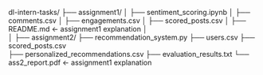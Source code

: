 dl-intern-tasks/
├── assignment1/
│   ├── sentiment_scoring.ipynb
│   ├── comments.csv
│   ├── engagements.csv
│   ├── scored_posts.csv
│   ├── README.md              ← assignment1 explanation
│   
│
├── assignment2/
    ├── recommendation_system.py
    ├── users.csv
    ├── scored_posts.csv       
    ├── personalized_recommendations.csv
    ├── evaluation_results.txt
    └── ass2_report.pdf       ← assignment1 explanation


